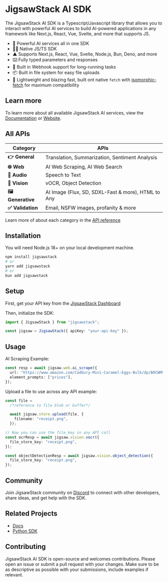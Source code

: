 # JigsawStack AI SDK

The JigsawStack AI SDK is a Typescript/Javascript library that allows you to interact with powerful AI services to build AI-powered applications in any framework like Next.js, React, Vue, Svelte, and more that supports JS.

- 🧩 Powerful AI services all in one SDK
- 🧑‍💻 Native JS/TS SDK
- ▲ Supports Next.js, React, Vue, Svelte, Node.js, Bun, Deno, and more
- ⌨️ Fully typed parameters and responses
- 📡 Built in Webhook support for long-running tasks
- 📦 Built in file system for easy file uploads
- 🍃 Lightweight and blazing fast, built ont native `fetch` with [isomorphic-fetch](https://github.com/matthew-andrews/isomorphic-fetch) for maximum compatibility

## Learn more

To learn more about all available JigsawStack AI services, view the [Documentation](https://docs.jigsawstack.com) or [Website](https://jigsawstack.com).

## All APIs

| Category          | APIs                                               |
| ----------------- | -------------------------------------------------- |
| **👉 General**    | Translation, Summarization, Sentiment Analysis     |
| **🌐 Web**        | AI Web Scraping, AI Web Search                     |
| **🎵 Audio**      | Speech to Text                                     |
| **👀 Vision**     | vOCR, Object Detection                             |
| **🖼️ Generative** | AI Image (Flux, SD, SDXL-Fast & more), HTML to Any |
| **✅ Validation** | Email, NSFW images, profanity & more               |

Learn more of about each category in the [API reference](https://jigsawstack.com/docs/api-reference)

## Installation

You will need Node.js 18+ on your local development machine.

```bash
npm install jigsawstack
# or
yarn add jigsawstack
# or
bun add jigsawstack
```

## Setup

First, get your API key from the [JigsawStack Dashboard](https://jigsawstack.com/dashboard)

Then, initialize the SDK:

```ts
import { JigsawStack } from "jigsawstack";

const jigsaw = JigsawStack({ apiKey: "your-api-key" });
```

## Usage

AI Scraping Example:

```ts
const resp = await jigsaw.web.ai_scrape({
  url: "https://www.amazon.com/Cadbury-Mini-Caramel-Eggs-Bulk/dp/B0CWM99G5W",
  element_prompts: ["prices"],
});
```


Upload a file to use across any API example:

```ts
const file =
  /*reference to file blob or buffer*/

  await jigsaw.store.upload(file, {
    filename: "receipt.png",
  });

// Now you can use the file_key in any API call
const ocrResp = await jigsaw.vision.vocr({
  file_store_key: "receipt.png",
});

const objectDetectionResp = await jigsaw.vision.object_detection({
  file_store_key: "receipt.png",
});
```

## Community

Join JigsawStack community on [Discord](https://discord.gg/dj8fMBpnqd) to connect with other developers, share ideas, and get help with the SDK.

## Related Projects

- [Docs](https://jigsawstack.com/docs)
- [Python SDK](https://github.com/JigsawStack/jigsawstack-python)

## Contributing

JigsawStack AI SDK is open-source and welcomes contributions. Please open an issue or submit a pull request with your changes. Make sure to be as descriptive as possible with your submissions, include examples if relevant.
